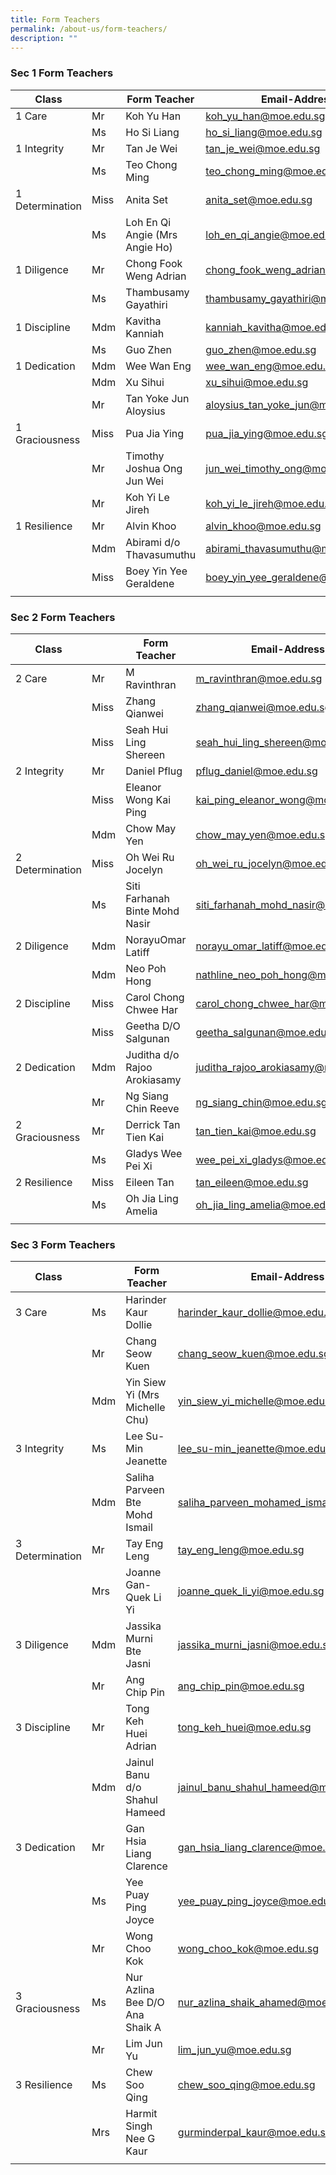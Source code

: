 ```yaml
---
title: Form Teachers
permalink: /about-us/form-teachers/
description: ""
---
```

### Sec 1 Form Teachers

| Class |  | Form Teacher | Email-Address |
|---|---|---|---|
| 1 Care | Mr | Koh Yu Han | [koh\_yu\_han@moe.edu.sg](mailto:koh_yu_han@moe.edu.sg) |
|   | Ms | Ho Si Liang | [ho\_si\_liang@moe.edu.sg](mailto:ho_si_liang@moe.edu.sg) |
| 1 Integrity | Mr | Tan Je Wei | [tan\_je\_wei@moe.edu.sg](mailto:tan_je_wei@moe.edu.sg) |
|   | Ms | Teo Chong Ming | [teo\_chong\_ming@moe.edu.sg](mailto:teo_chong_ming@moe.edu.sg) |
| 1 Determination | Miss | Anita Set | [anita\_set@moe.edu.sg](mailto:anita_set@moe.edu.sg) |
|   | Ms | Loh En Qi Angie (Mrs Angie Ho) | [loh\_en\_qi\_angie@moe.edu.sg](mailto:loh_en_qi_angie@moe.edu.sg) |
| 1 Diligence | Mr | Chong Fook Weng Adrian | [chong\_fook\_weng\_adrian@moe.edu.sg](mailto:chong_fook_weng_adrian@moe.edu.sg) |
|   | Ms | Thambusamy Gayathiri | [thambusamy\_gayathiri@moe.edu.sg](mailto:thambusamy_gayathiri@moe.edu.sg) |
| 1 Discipline | Mdm | Kavitha Kanniah | [kanniah\_kavitha@moe.edu.sg](mailto:kanniah_kavitha@moe.edu.sg) |
|   | Ms | Guo Zhen | [guo\_zhen@moe.edu.sg](mailto:guo_zhen@moe.edu.sg) |
| 1 Dedication | Mdm | Wee Wan Eng | [wee\_wan\_eng@moe.edu.sg](mailto:wee_wan_eng@moe.edu.sg) |
|  | Mdm | Xu Sihui | [xu\_sihui@moe.edu.sg](mailto:xu_sihui@moe.edu.sg) |
|   | Mr | Tan Yoke Jun Aloysius | [aloysius\_tan\_yoke\_jun@moe.edu.sg](mailto:aloysius_tan_yoke_jun@moe.edu.sg) |
| 1 Graciousness | Miss | Pua Jia Ying | [pua\_jia\_ying@moe.edu.sg](mailto:pua_jia_ying@moe.edu.sg) |
|   | Mr | Timothy Joshua Ong Jun Wei | [jun\_wei\_timothy\_ong@moe.edu.sg](mailto:jun_wei_timothy_ong@moe.edu.sg) |
|   | Mr | Koh Yi Le Jireh | [koh\_yi\_le\_jireh@moe.edu.sg](mailto:koh_yi_le_jireh@moe.edu.sg) |
| 1 Resilience | Mr | Alvin Khoo | [alvin\_khoo@moe.edu.sg](mailto:alvin_khoo@moe.edu.sg) |
|   | Mdm | Abirami d/o Thavasumuthu | [abirami\_thavasumuthu@moe.edu.sg](mailto:abirami_thavasumuthu@moe.edu.sg) |
|   |  Miss | Boey Yin Yee Geraldene | [boey\_yin\_yee\_geraldene@moe.edu.sg](mailto:boey_yin_yee_geraldene@moe.edu.sg) |
| | | | |

### Sec 2 Form Teachers

| Class |  | Form Teacher | Email-Address |
|---|---|---|---|
| 2 Care | Mr | M Ravinthran | [m\_ravinthran@moe.edu.sg](mailto:m_ravinthran@moe.edu.sg) | 
|   | Miss | Zhang Qianwei | [zhang\_qianwei@moe.edu.sg](mailto:zhang_qianwei@moe.edu.sg) | 
|   | Miss | Seah Hui Ling Shereen | [seah\_hui\_ling\_shereen@moe.edu.sg](mailto:seah_hui_ling_shereen@moe.edu.sg) | 
| 2 Integrity | Mr | Daniel Pflug | [pflug\_daniel@moe.edu.sg](mailto:pflug_daniel@moe.edu.sg) | 
|  | Miss | Eleanor Wong Kai Ping | [kai\_ping\_eleanor\_wong@moe.edu.sg](mailto:kai_ping_eleanor_wong@moe.edu.sg) | 
|  | Mdm | Chow May Yen | [chow\_may\_yen@moe.edu.sg](mailto:chow_may_yen@moe.edu.sg) | 
| 2 Determination | Miss | Oh Wei Ru Jocelyn | [oh\_wei\_ru\_jocelyn@moe.edu.sg](mailto:oh_wei_ru_jocelyn@moe.edu.sg) | 
|   | Ms | Siti Farhanah Binte Mohd Nasir | [siti\_farhanah\_mohd\_nasir@moe.edu.sg](mailto:siti_farhanah_mohd_nasir@moe.edu.sg) | 
| 2 Diligence | Mdm | NorayuOmar Latiff | [norayu\_omar\_latiff@moe.edu.sg](mailto:norayu_omar_latiff@moe.edu.sg) | 
|  | Mdm | Neo Poh Hong | [nathline\_neo\_poh\_hong@moe.edu.sg](mailto:nathline_neo_poh_hong@moe.edu.sg) | 
| 2 Discipline | Miss | Carol Chong Chwee Har | [carol\_chong\_chwee\_har@moe.edu.sg](mailto:carol_chong_chwee_har@moe.edu.sg) | 
|   | Miss | Geetha D/O Salgunan | [geetha\_salgunan@moe.edu.sg](mailto:geetha_salgunan@moe.edu.sg) | 
| 2 Dedication | Mdm | Juditha d/o Rajoo Arokiasamy | [juditha\_rajoo\_arokiasamy@moe.edu.sg](mailto:juditha_rajoo_arokiasamy@moe.edu.sg) | 
|   | Mr | Ng Siang Chin Reeve | [ng\_siang\_chin@moe.edu.sg](mailto:ng_siang_chin@moe.edu.sg) |
| 2 Graciousness | Mr | Derrick Tan Tien Kai | [tan\_tien\_kai@moe.edu.sg](mailto:tan_tien_kai@moe.edu.sg) | 
|   | Ms | Gladys Wee Pei Xi | [wee\_pei\_xi\_gladys@moe.edu.sg](mailto:wee_pei_xi_gladys@moe.edu.sg) | 
| 2 Resilience | Miss | Eileen Tan | [tan\_eileen@moe.edu.sg](mailto:tan_eileen@moe.edu.sg) | 
|   | Ms | Oh Jia Ling Amelia | [oh\_jia\_ling\_amelia@moe.edu.sg](mailto:oh_jia_ling_amelia@moe.edu.sg) |
| | | | |

### Sec 3 Form Teachers

| Class |  | Form Teacher | Email-Address |
|---|---|---|---|
| 3 Care | Ms | Harinder Kaur Dollie | [harinder\_kaur\_dollie@moe.edu.sg](mailto:harinder_kaur_dollie@moe.edu.sg) | 
|   | Mr | Chang Seow Kuen | [chang\_seow\_kuen@moe.edu.sg](mailto:chang_seow_kuen@moe.edu.sg) | 
|   | Mdm | Yin Siew Yi (Mrs Michelle Chu) | [yin\_siew\_yi\_michelle@moe.edu.sg](mailto:yin_siew_yi_michelle@moe.edu.sg) |
| 3 Integrity | Ms | Lee Su-Min Jeanette | [lee\_su-min\_jeanette@moe.edu.sg](mailto:lee_su-min_jeanette@moe.edu.sg) | 
|   | Mdm | Saliha Parveen Bte Mohd Ismail | [saliha\_parveen\_mohamed\_ismail@moe.edu.sg](mailto:saliha_parveen_mohamed_ismail@moe.edu.sg) |
| 3 Determination | Mr | Tay Eng Leng | [tay\_eng\_leng@moe.edu.sg](mailto:tay_eng_leng@moe.edu.sg) | 
|   | Mrs | Joanne Gan-Quek Li Yi | [joanne\_quek\_li\_yi@moe.edu.sg](mailto:joanne_quek_li_yi@moe.edu.sg) |
| 3 Diligence | Mdm | Jassika Murni Bte Jasni | [jassika\_murni\_jasni@moe.edu.sg](mailto:jassika_murni_jasni@moe.edu.sg) | 
|   | Mr | Ang Chip Pin | [ang\_chip\_pin@moe.edu.sg](mailto:ang_chip_pin@moe.edu.sg) | 
| 3 Discipline | Mr | Tong Keh Huei Adrian | [tong\_keh\_huei@moe.edu.sg](mailto:tong_keh_huei@moe.edu.sg) | 
|   | Mdm | Jainul Banu d/o Shahul Hameed | [jainul\_banu\_shahul\_hameed@moe.edu.sg](mailto:jainul_banu_shahul_hameed@moe.edu.sg) | 
| 3 Dedication | Mr | Gan Hsia Liang Clarence |  [gan\_hsia\_liang\_clarence@moe.edu.sg](mailto:gan_hsia_liang_clarence@moe.edu.sg) |
|   | Ms |  Yee Puay Ping Joyce | [yee\_puay\_ping\_joyce@moe.edu.sg](mailto:yee_puay_ping_joyce@moe.edu.sg) | 
|   | Mr | Wong Choo Kok | [wong\_choo\_kok@moe.edu.sg](mailto:wong_choo_kok@moe.edu.sg) | 
| 3 Graciousness | Ms | Nur Azlina Bee D/O Ana Shaik A | [nur\_azlina\_shaik\_ahamed@moe.edu.sg](mailto:nur_azlina_shaik_ahamed@moe.edu.sg) | 
|   | Mr | Lim Jun Yu | [lim\_jun\_yu@moe.edu.sg](mailto:lim_jun_yu@moe.edu.sg) |
| 3 Resilience | Ms | Chew Soo Qing | [chew\_soo\_qing@moe.edu.sg](mailto:chew_soo_qing@moe.edu.sg) | 
|   | Mrs | Harmit Singh Nee G Kaur | [gurminderpal\_kaur@moe.edu.sg](mailto:gurminderpal_kaur@moe.edu.sg) |
| | | | |

